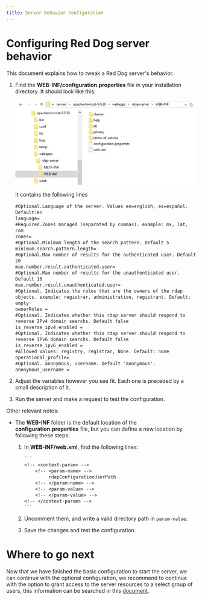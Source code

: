 ```yaml
---
title: Server Behavior Configuration
---
```


# Configuring Red Dog server behavior

This document explains how to tweak a Red Dog server's behavior.

1.	Find the **WEB-INF/configuration.properties** file in your installation directory. It should look like this:

	![CONFIGURATION PATH](img/configuration-path.jpg)

	It contains the following lines

        #Optional.Language of the server. Values en=english, es=español. Default:en
        language=
        #Required.Zones managed (separated by commas). example: mx, lat, com
        zones=
        #Optional.Minimum length of the search pattern. Default 5
        minimum.search.pattern.length=
        #Optional.Max number of results for the authenticated user. Default 20
        max.number.result.authenticated.user=
        #Optional.Max number of results for the unauthenticated user. Default 10
        max.number.result.unauthenticated.user=
        #Optional. Indicates the roles that are the owners of the rdap objects. example: registrar, administrative, registrant. Default: empty
        ownerRoles =
        #Optional. Indicates whether this rdap server should respond to reverse IPv4 domain searchs. Default false
        is_reverse_ipv4_enabled =
        #Optional. Indicates whether this rdap server should respond to reverse IPv6 domain searchs. Default false
        is_reverse_ipv6_enabled =
        #Allowed Values: registry, registrar, None. Default: none
        operational_profile=
        #Optional. anonymous, username. Default 'anonymous'.
        anonymous_username = 

2.	Adjust the variables however you see fit. Each one is preceded by a small description of it.

3.	Run the server and make a request to test the configuration.

Other relevant notes:

* The **WEB-INF** folder is the default location of the **configuration.properties** file, but you can define a new location by following these steps:

    1.	In **WEB-INF/web.xml**, find the following lines:
 
			```
			<!-- <context-param> -->
				<!-- <param-name> -->
					 rdapConfigurationUserPath
				<!-- </param-name> -->
				<!-- <param-value> -->
				<!-- </param-value> -->
			<!-- </context-param> -->
			```

    2.	Uncomment them, and write a valid directory path in `param-value`.
    3.	Save the changes and test the configuration.

# Where to go next

Now that we have finished the basic configuration to start the server, we can continue with the optional configuration, we recommend to continue with the option to grant access to the server resources to a select group of users, this information can be searched in this [document](response-privacy.html "Response Privacy Configuration").

